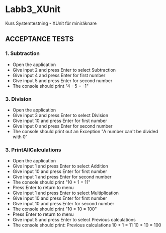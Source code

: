 # Labb3_XUnit
Kurs Systemtestning - XUnit för miniräknare

## ACCEPTANCE TESTS
### 1. Subtraction
- Open the application
- Give input 2 and press Enter to select Subtraction
- Give input 4 and press Enter for first number
- Give input 5 and press Enter for second number
- The console should print "4 - 5 = -1"

### 3. Division
- Open the application
- Give input 3 and press Enter to select Division
- Give input 10 and press Enter for first number
- Give input 0 and press Enter for second number
- The console should print out an Exception "A number can't be divided with 0"

### 3. PrintAllCalculations
- Open the application
- Give input 1 and press Enter to select Addition
- Give input 10 and press Enter for first number
- Give input 1 and press Enter for second number
- The console should print "10 + 1 = 11"
- Press Enter to return to menu
- Give input 1 and press Enter to select Multiplication
- Give input 10 and press Enter for first number
- Give input 10 and press Enter for second number
- The console should print "10 * 10 = 100"
- Press Enter to return to menu
- Give input 5 and press Enter to select Previous calculations
- The console should print:
  Previous calculations
  10 + 1 = 11
  10 * 10 = 100
